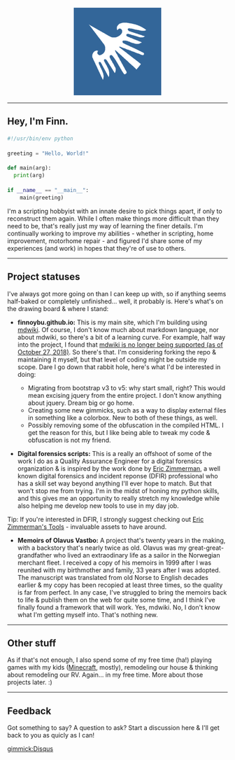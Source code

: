 <p align="center">
  <img src="./images/logoLarge.png" alt="Finnoybu logo" width="200"/>
</p>

*** 

## Hey, I'm Finn.

```python
#!/usr/bin/env python

greeting = "Hello, World!"

def main(arg):
  print(arg)

if __name__ == "__main__":
    main(greeting)
```

I'm a scripting hobbyist with an innate desire to pick things apart, if only to reconstruct them again.  While I often make things more difficult than they need to be, that's really just my way of learning the finer details.  I'm continually working to improve my abilities - whether in scripting, home improvement, motorhome repair - and figured I'd share some of my experiences (and work) in hopes that they're of use to others.  

*** 

## Project statuses

I've always got more going on than I can keep up with, so if anything seems half-baked or completely unfinished... well, it probably is.  Here's what's on the drawing board & where I stand:

 - **finnoybu.github.io:** This is my main site, which I'm building using [mdwiki](http://www.mdwiki.info).  Of course, I don't know much about markdown language, nor about mdwiki, so there's a bit of a learning curve.  For example, half way into the project, I found that [mdwiki is no longer being supported (as of October 27, 2018)](https://github.com/Dynalon/mdwiki/blob/master/README.md).  So there's that.  I'm considering forking the repo & maintaining it myself, but that level of coding might be outside my scope.  Dare I go down that rabbit hole, here's what I'd be interested in doing:
   - Migrating from bootstrap v3 to v5: why start small, right? This would mean excising jquery from the entire project.  I don't know anything about jquery.  Dream big or go home.
   - Creating some new gimmicks, such as a way to display external files in something like a colorbox.  New to both of these things, as well.
   - Possibly removing some of the obfuscation in the compiled HTML.  I get the reason for this, but I like being able to tweak my code & obfuscation is not my friend.
 
 
 - **Digital forensics scripts:** This is a really an offshoot of some of the work I do as a Quality Assurance Engineer for a digital forensics organization & is inspired by the work done by [Eric Zimmerman](https://www.sans.org/profiles/eric-zimmerman/), a well known digital forensics and incident reponse (DFIR) professional who has a skill set way beyond anything I'll ever hope to match.  But that won't stop me from trying.  I'm in the midst of honing my python skills, and this gives me an opportunity to really stretch my knowledge while also helping me develop new tools to use in my day job.

 Tip: If you're interested in DFIR, I strongly suggest checking out [Eric Zimmerman's Tools](https://www.sans.org/tools/ez-tools/) - invaluable assets to have around.

 - **Memoirs of Olavus Vastbo:** A project that's twenty years in the making, with a backstory that's nearly twice as old.  Olavus was my great-great-grandfather who lived an extraodinary life as a sailor in the Norwegian merchant fleet.  I received a copy of his memoirs in 1999 after I was reunited with my birthmother and family, 33 years after I was adopted.  The manuscript was translated from old Norse to English decades earlier & my copy has been recopied at least three times, so the quality is far from perfect.  In any case, I've struggled to bring the memoirs back to life & publish them on the web for quite some time, and I think I've finally found a framework that will work.  Yes, mdwiki.  No, I don't know what I'm getting myself into.  That's nothing new.

*** 

## Other stuff

As if that's not enough, I also spend some of my free time (ha!) playing games with my kids ([Minecraft](https://namemc.com/profile/finnoybu.1), mostly), remodeling our house & thinking about remodeling our RV.  Again... in my free time.  More about those projects later. :)

*** 

## Feedback

Got something to say?  A question to ask?  Start a discussion here & I'll get back to you as quicly as I can! 

[gimmick:Disqus](finnoybu)